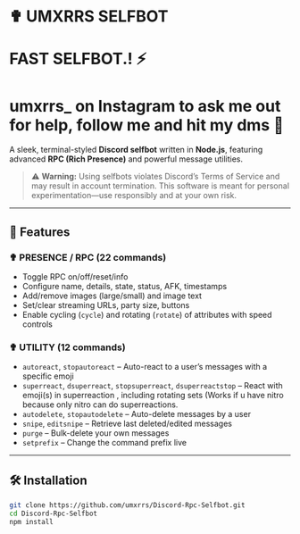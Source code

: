 # ✟ UMXRRS SELFBOT
# FAST SELFBOT.! ⚡
# umxrrs_ on Instagram to ask me out for help, follow me and hit my dms 📩

A sleek, terminal-styled **Discord selfbot** written in **Node.js**, featuring advanced **RPC (Rich Presence)** and powerful message utilities.

> ⚠️ **Warning:** Using selfbots violates Discord’s Terms of Service and may result in account termination. This software is meant for personal experimentation—use responsibly and at your own risk.

---

## 🔧 Features

### ✟ PRESENCE / RPC (22 commands)
- Toggle RPC on/off/reset/info
- Configure name, details, state, status, AFK, timestamps
- Add/remove images (large/small) and image text
- Set/clear streaming URLs, party size, buttons
- Enable cycling (`cycle`) and rotating (`rotate`) of attributes with speed controls

### ✟ UTILITY (12 commands)
- `autoreact`, `stopautoreact` – Auto-react to a user’s messages with a specific emoji 
- `superreact`, `dsuperreact`, `stopsuperreact`, `dsuperreactstop` – React with emoji(s) in superreaction , including rotating sets (Works if u have nitro because only nitro can do superreactions.
- `autodelete`, `stopautodelete` – Auto-delete messages by a user
- `snipe`, `editsnipe` – Retrieve last deleted/edited messages
- `purge` – Bulk-delete your own messages
- `setprefix` – Change the command prefix live

---

## 🛠️ Installation

```bash
git clone https://github.com/umxrrs/Discord-Rpc-Selfbot.git
cd Discord-Rpc-Selfbot
npm install
